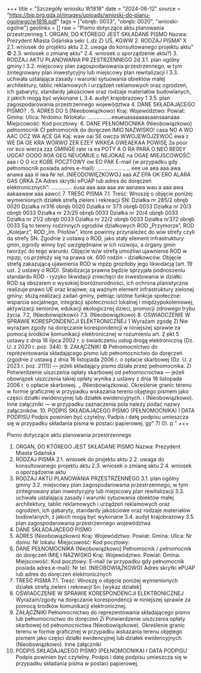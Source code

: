 +++
title = "Szczegóły wniosku W1818"
date = "2024-06-12"
source = "https://bip.brg.gda.pl/images/uploads/wnioski-do-planu-ogolnego/w1818.pdf"
tags = ["obręb: 0033", "obręb: 0020", "wnioski-ogolne"]
geolinks = []
raw = "Pismo dotyczące aktu planowania przestrzenneg 1. ORGAN, DO KTÓREGO JEST SKŁADANE PISMO Nazwa: Prezydent Miasta Gdańska sekr L.dz Z) UŚ, KGWW 2. RODZAJ PISMA”  X 2.1. wniosek do projektu aktu  2.2. uwaga do konsultowanego projektu aktu” © 2.3. wniosek o zmianę aktu”  2.4. wniosek o sporządzenie aktu?) 3. RODZAJ AKTU PLANOWANIA PR ZESTRZENNEGO 2d 3.1. plan ogólny gminy I 3.2. miejscowy plan zagospodarowania przestrzennego, w tym zintegrowany plan inwestycyjny lub miejscowy plan rewitalizacji I 3.3. uchwała ustalająca zasady i warunki sytuowania obiektów małej architektury, tablic reklamowych i urządzeń reklamowych oraz ogrodzeń, ich gabaryty, standardy jakościowe oraz rodzaje materiałów budowlanych, z jakich mogą być wykonane L 3.4. audyt krajobrazowy 1 3.5. plan zagospodarowania przestrzennego województwa 4. DANE SKŁADAJĄCEGO PISMO? .  5. ADRES DO 5     (Nieobowiązkowo) Kraj: Województwo: Powiat: Gmina: Ulica: Nrdomu: Nrlokalu: ................eeueuasaaaaasaansaanaaa Miejscowość: Kod pocztowy: 6. DANE PEŁNOMOCNIKA (Nieobowiązkowo)  pełnomocnik Cl pełnomocnik do doręczeń IMIG NAZWISKO! casa NO A WO AAC OCZ WA ĄCE GA Kaj: waw oai SE owcza WWOJEWÓJZEWOĆ ewa z WE DA OE KRA WORWO ZER EZEY WKKEA GWEAEKAA POWISĘ 2a poor ror eco wierza zzz GMINGE rate ra ea POTY A O RA PARA O NEO RE0EY UGCA? OOOO ROA OEG NEUOMUE c NEJOKAE na OGAE MIEJSCOWOŚĆ: aaa i O O icz KOBE POCZTOWY ow EO PAK E-mail (w przypadku gdy pełnomocnik posiada adres e-mail): ...................... eee ue aea aaa awa anawa aaa iii iwa Nr tel..(NIEODOWIĘZKOWOJ aaa AZ EPA OK ERO ALARA GAS ORKA ŻA Adres skrytki ePUAP lub adres do doręczeń elektronicznych”: .............. susa aaa aaa aaa aw aanawa wau a aaa awa aakaawaw aaa aawcć 7. TREŚĆ PISMA 7.1. Treść: Wnoszę o objęcie poniżej wymienionych działek strefą zieleni i rekreacji SN: Działka nr 285/2 obręb 0020 Działka nr316 obręb 0020 Działka nr 373 obręb 0033 Działka nr 20/3 obręb 0033 Działka nr 23/25 obręb 0033 Działka nr 20/4 obręb 0033 Działka nr 21/2 obręb 0033 Działka nr 22/2 obręb 0033 Działka nr372 obręb 0033 Są to tereny rodzinnych ogrodów działkowych ROD „Przymorze”, ROD „Kolejarz”, ROD „Im. Pilotów”, które powinny przynależeć do wiw strefy czyli da strefy SN. Zgodnie z ustawą o ROD, jako stały element infrastruktury gmin, ogrody winny być uwzględniane w ich rozwoju, a organy gmin tworzyć do tego warunki. Objęcie w/w strefą umożliwi ujawnienie ROD w mpzp, co przełoży się na prawa ok. 600 rodzin - działkowców. Objęcie strefą zakazującą ujawnienia ROD w mpzp groziłoby jego likwidacją (art. 19 ust. 2 ustawy o ROD). Stabilizacja prawna będzie sprzyjała podnoszeniu standardu ROD - ryzyko likwidacji zniechęci do inwestowania w działki. ROD są obszarem o wysokiej bioróżnorodności, ich ochrona planistyczna realizuje prawo UE oraz krajowe; są ważnym element infrastruktury zielonej gminy; służą realizacji zadań gminy, pełniąc istotne funkcje społeczne: wsparcia socjalnego, integracji społeczności lokalnej i międzypokoleniowej, aktywizacji seniorów, edukacji ekologicznej dzieci, promocji zdrowego trybu życia. 7.2, (Nieobowiązkowo) 7.3. (Nieobowiązkowo) 8. OŚWIADCZENIE W SPRAWIE KORESPONDENCJI ELEKTRONICZNEJ 1 Wyrażam zgodę ZI Nie wyrażam zgody na doręczanie korespondencji w niniejszej sprawie za pomocą środków komunikacji elektronicznej w rozumieniu art. 2 pkt 5 ustawy z dnia 18 lipca 2002 r. o świadczeniu usług drogą elektroniczną (Dz. U. z 2020 r. poz. 344). 9. ZAŁĄCZNIKI © Pełnomocnictwo do reprezentowania składającego pismo lub pełnomocnictwo do doręczeń (zgodnie z ustawą z dnia 16 listopada 2006 r. o opłacie skarbowej (Dz. U. z 2023 r. poz. 2111)) — jeżeli składający pismo działa przez pełnomocnika.  Zi Potwierdzenie uiszczenia opłaty skarbowej od pełnomocnictwa — jeżeli obowiązek uiszczenia takiej opłaty wynika z ustawy z dnia 16 listopada 2006 r. o opłacie skarbowej. _ (Nieobowiązkowa). Określenie granic terenu w formie graficznej w przypadku wskazania terenu objętego pismem jako części działki ewidencyjnej lub działek ewidencyjnych. i (Nieobowiązkowo). Inne załączniki — w przypadku zaznaczenia pola należy podać nazwy załączników. 10. PODPIS SKŁADAJĄCEGO PISMO (PEŁNOMOCNIKA) I DATA PODPISU Podpis powinien być czytelny. Padpis i datę podpisu umieszcza się w przypadku składania pisma w postaci papierowej. gy” 7) 0). p "
+++

Pismo dotyczące aktu planowania przestrzennego

1. ORGAN, DO KTÓREGO JEST SKŁADANE PISMO
Nazwa: Prezydent Miasta Gdańska
2. RODZAJ PISMA
2.1. wniosek do projektu aktu
2.2. uwaga do konsultowanego projektu aktu
2.3. wniosek o zmianę aktu
2.4. wniosek o sporządzenie aktu
3. RODZAJ AKTU PLANOWANIA PRZESTRZENNEGO
3.1. plan ogólny gminy
3.2. miejscowy plan zagospodarowania przestrzennego, w tym zintegrowany plan inwestycyjny lub miejscowy plan rewitalizacji
3.3. uchwała ustalająca zasady i warunki sytuowania obiektów małej architektury, tablic reklamowych i urządzeń reklamowych oraz ogrodzeń, ich gabaryty, standardy jakościowe oraz rodzaje materiałów budowlanych, z jakich mogą być wykonane
3.4. audyt krajobrazowy
3.5. plan zagospodarowania przestrzennego województwa
4. DANE SKŁADAJĄCEGO PISMO
5. ADRES
(Nieobowiązkowo)
Kraj: Województwo: Powiat: Gmina: Ulica: Nr domu: Nr lokalu: Miejscowość: Kod pocztowy:
6. DANE PEŁNOMOCNIKA
(Nieobowiązkowo)
Pełnomocnik / pełnomocnik do doręczeń
IMIĘ I NAZWISKO
Kraj: Województwo: Powiat: Gmina: Miejscowość: Kod pocztowy: E-mail (w przypadku gdy pełnomocnik posiada adres e-mail): Nr tel. (NIEOBOWIĄZKOWO) Adres skrytki ePUAP lub adres do doręczeń elektronicznych
7. TREŚĆ PISMA
7.1. Treść: Wnoszę o objęcie poniżej wymienionych działek strefą zieleni i rekreacji Sn: [wykaz działek]
8. OŚWIADCZENIE W SPRAWIE KORESPONDENCJI ELEKTRONICZNEJ
Wyrażam/zgody na doręczanie korespondencji w niniejszej sprawie za pomocą środków komunikacji elektronicznej.
9. ZAŁĄCZNIKI
Pełnomocnictwo do reprezentowania składającego pismo lub pełnomocnictwo do doręczeń Zi Potwierdzenie uiszczenia opłaty skarbowej od pełnomocnictwa
(Nieobowiązkowe). Określenie granic terenu w formie graficznej w przypadku wskazania terenu objętego pismem jako części działki ewidencyjnej lub działek ewidencyjnych
(Nieobowiązkowo). Inne załączniki
10. PODPIS SKŁADAJĄCEGO PISMO (PEŁNOMOCNIKA) I DATA PODPISU
Podpis powinien być czytelny. Podpis i datę podpisu umieszcza się w przypadku składania pisma w postaci papierowej.



